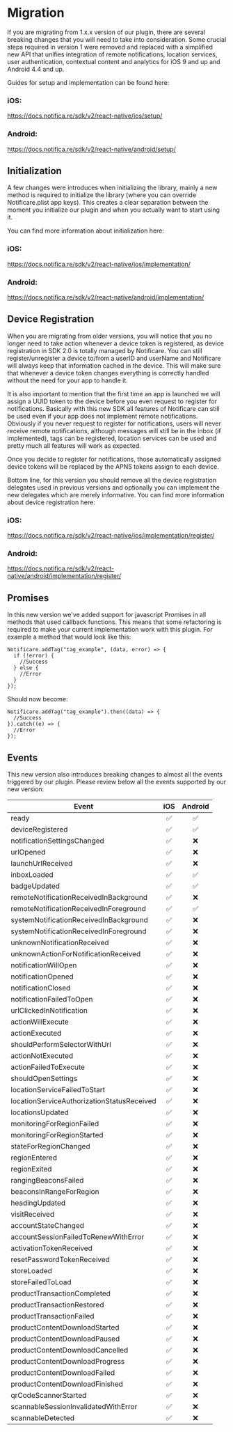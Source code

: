 # Migration

If you are migrating from 1.x.x version of our plugin, there are several breaking changes that you will need to take into consideration. Some crucial steps required in version 1 were removed and replaced with a simplified new API that unifies integration of remote notifications, location services, user authentication, contextual content and analytics for iOS 9 and up and Android 4.4 and up.

Guides for setup and implementation can be found here:

### iOS:
https://docs.notifica.re/sdk/v2/react-native/ios/setup/

### Android:
https://docs.notifica.re/sdk/v2/react-native/android/setup/


## Initialization
A few changes were introduces when initializing the library, mainly a new method is required to initialize the library (where you can override Notificare.plist app keys). This creates a clear separation between the moment you initialize our plugin and when you actually want to start using it.

You can find more information about initialization here:

### iOS:
https://docs.notifica.re/sdk/v2/react-native/ios/implementation/

### Android:
https://docs.notifica.re/sdk/v2/react-native/android/implementation/

## Device Registration

When you are migrating from older versions, you will notice that you no longer need to take action whenever a device token is registered, as device registration in SDK 2.0 is totally managed by Notificare. You can still register/unregister a device to/from a userID and userName and Notificare will always keep that information cached in the device. This will make sure that whenever a device token changes everything is correctly handled without the need for your app to handle it. 

It is also important to mention that the first time an app is launched we will assign a UUID token to the device before you even request to register for notifications. Basically with this new SDK all features of Notificare can still be used even if your app does not implement remote notifications. Obviously if you never request to register for notifications, users will never receive remote notifications, although messages will still be in the inbox (if implemented), tags can be registered, location services can be used and pretty much all features will work as expected.

Once you decide to register for notifications, those automatically assigned device tokens will be replaced by the APNS tokens assign to each device. 

Bottom line, for this version you should remove all the device registration delegates used in previous versions and optionally you can implement the new delegates which are merely informative. You can find more information about device registration here:

### iOS:
https://docs.notifica.re/sdk/v2/react-native/ios/implementation/register/ 

### Android:
https://docs.notifica.re/sdk/v2/react-native/android/implementation/register/

## Promises
In this new version we've added support for javascript Promises in all methods that used callback functions. This means that some refactoring is required to make your current implementation work with this plugin. For example a method that would look like this:

```
Notificare.addTag("tag_example", (data, error) => {
  if (!error) {
    //Success
  } else {
    //Error
  }
});
```

Should now become:
```
Notificare.addTag("tag_example").then((data) => {
  //Success
}).catch((e) => {
  //Error
});
```

## Events
This new version also introduces breaking changes to almost all the events triggered by our plugin. Please review below all the events supported by our new version:

| Event | iOS | Android |
|-------|:---:|:-------:|
| ready | :white_check_mark: | :white_check_mark: |
| deviceRegistered | :white_check_mark: | :white_check_mark: |
| notificationSettingsChanged | :white_check_mark: | :x: |
| urlOpened | :white_check_mark: | :x: |
| launchUrlReceived | :white_check_mark: | :x: |
| inboxLoaded | :white_check_mark: | :white_check_mark: |
| badgeUpdated | :white_check_mark: | :white_check_mark: |
| remoteNotificationReceivedInBackground | :white_check_mark: | :x: |
| remoteNotificationReceivedInForeground | :white_check_mark: | :white_check_mark: |
| systemNotificationReceivedInBackground | :white_check_mark: | :x: |
| systemNotificationReceivedInForeground | :white_check_mark: | :x: |
| unknownNotificationReceived | :white_check_mark: | :x: |
| unknownActionForNotificationReceived | :white_check_mark: | :x: |
| notificationWillOpen | :white_check_mark: | :x: |
| notificationOpened | :white_check_mark: | :x: |
| notificationClosed | :white_check_mark: | :x: |
| notificationFailedToOpen | :white_check_mark: | :x: |
| urlClickedInNotification | :white_check_mark: | :x: |
| actionWillExecute | :white_check_mark: | :x: |
| actionExecuted | :white_check_mark: | :x: |
| shouldPerformSelectorWithUrl | :white_check_mark: | :x: |
| actionNotExecuted | :white_check_mark: | :x: |
| actionFailedToExecute | :white_check_mark: | :x: |
| shouldOpenSettings | :white_check_mark: | :x: |
| locationServiceFailedToStart | :white_check_mark: | :x: |
| locationServiceAuthorizationStatusReceived | :white_check_mark: | :x: |
| locationsUpdated | :white_check_mark: | :x: |
| monitoringForRegionFailed | :white_check_mark: | :x: |
| monitoringForRegionStarted | :white_check_mark: | :x: |
| stateForRegionChanged | :white_check_mark: | :x: |
| regionEntered | :white_check_mark: | :x: |
| regionExited | :white_check_mark: | :x: |
| rangingBeaconsFailed | :white_check_mark: | :x: |
| beaconsInRangeForRegion | :white_check_mark: | :x: |
| headingUpdated | :white_check_mark: | :x: |
| visitReceived | :white_check_mark: | :x: |
| accountStateChanged | :white_check_mark: | :x: |
| accountSessionFailedToRenewWithError | :white_check_mark: | :x: |
| activationTokenReceived | :white_check_mark: | :x: |
| resetPasswordTokenReceived | :white_check_mark: | :x: |
| storeLoaded | :white_check_mark: | :x: |
| storeFailedToLoad | :white_check_mark: | :x: |
| productTransactionCompleted | :white_check_mark: | :x: |
| productTransactionRestored | :white_check_mark: | :x: |
| productTransactionFailed | :white_check_mark: | :x: |
| productContentDownloadStarted | :white_check_mark: | :x: |
| productContentDownloadPaused | :white_check_mark: | :x: |
| productContentDownloadCancelled | :white_check_mark: | :x: |
| productContentDownloadProgress | :white_check_mark: | :x: |
| productContentDownloadFailed | :white_check_mark: | :x: |
| productContentDownloadFinished | :white_check_mark: | :x: |
| qrCodeScannerStarted | :white_check_mark: | :x: |
| scannableSessionInvalidatedWithError | :white_check_mark: | :x: |
| scannableDetected | :white_check_mark: | :x: |


